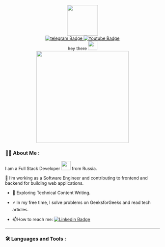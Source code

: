 <div id="header" align="center">
  <img src="https://media.giphy.com/media/M9gbBd9nbDrOTu1Mqx/giphy.gif" width="100"/>
<div id="badges">
  <a href="https://t.me/ilyasay">
    <img src="https://img.shields.io/badge/telegram-blue?logo=telegram&logoColor=white&style=for-the-badge" alt="telegram Badge"/>   
  </a>
  <a href="https://www.youtube.com/channel/UCpRXuzLTZDo4xViGtvEcvUQ">
    <img src="https://img.shields.io/badge/YouTube-red?style=for-the-badge&logo=youtube&logoColor=white" alt="Youtube Badge"/>
  </a>
</div
  <h1>
  hey there
  <img src="https://media.giphy.com/media/hvRJCLFzcasrR4ia7z/giphy.gif" width="30px"/>
</h1>  
</div>

<div align="center">
  <img src="https://media.giphy.com/media/v1.Y2lkPTc5MGI3NjExM3UwY3pncnduZXp1ZHhkM3l2eHF0MDY2N3BtdGl0Njdtd3hsN3M1MyZlcD12MV9pbnRlcm5hbF9naWZfYnlfaWQmY3Q9Zw/QVreOR83Fgr67g2WFJ/giphy.gif" width="300" height="300"/>
</div>

### :woman_technologist: About Me :

I am a Full Stack Developer <img src="https://media.giphy.com/media/WUlplcMpOCEmTGBtBW/giphy.gif" width="30"> from Russia.

:telescope: I’m working as a Software Engineer and contributing to frontend and backend for building web applications.

- :seedling: Exploring Technical Content Writing.

- :zap: In my free time, I solve problems on GeeksforGeeks and read tech articles.

- :mailbox:How to reach me: [![Linkedin Badge](https://img.shields.io/badge/-kakbar-blue?style=flat&logo=Linkedin&logoColor=white)](your-linkedin-url)

---

### :hammer_and_wrench: Languages and Tools :















